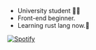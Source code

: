 - University student 🧑‍🎓
- Front-end beginner.
- Learning rust lang now.🦀

[![Spotify](https://spotify-github-profile.vercel.app/api/view?uid=gws7zd2oawioswqfuua45iltm&cover_image=true&theme=novatorem)](https://open.spotify.com/collection/tracks:7lQasnlWcxSwfT17sFklTx)

<!-- [![spotify-github-profile](https://spotify-github-profile.vercel.app/api/view?uid=gws7zd2oawioswqfuua45iltm&cover_image=true&theme=default)](https://github.com/kittinan/spotify-github-profile) -->

